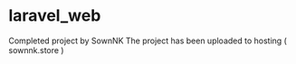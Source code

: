 # laravel_web
Completed project by SownNK
The project has been uploaded to hosting ( sownnk.store )
